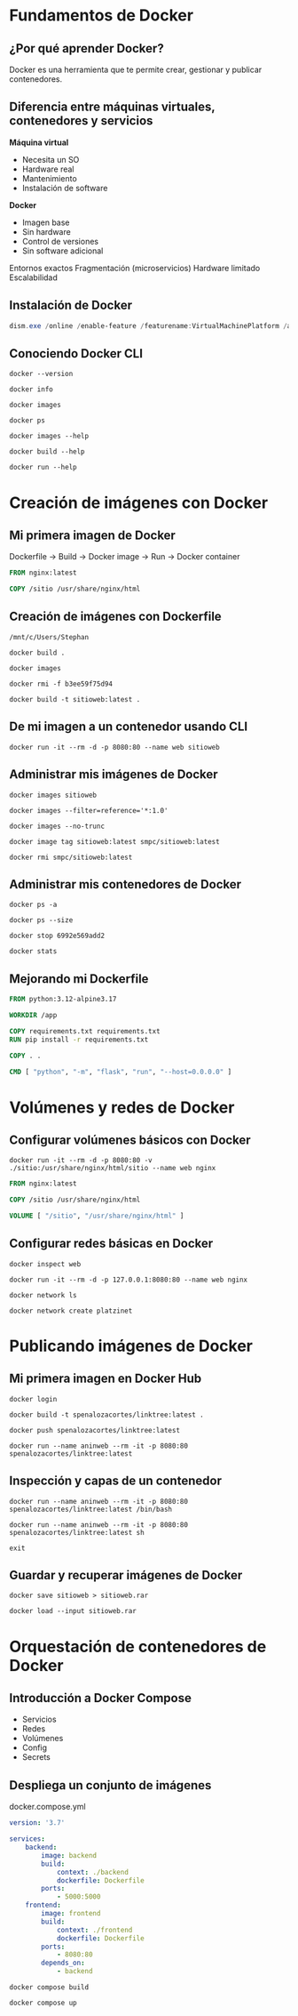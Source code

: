 # Fundamentos de Docker
## ¿Por qué aprender Docker?
Docker es una herramienta que te permite crear, gestionar y publicar contenedores.

## Diferencia entre máquinas virtuales, contenedores y servicios

**Máquina virtual**
- Necesita un SO
- Hardware real
- Mantenimiento
- Instalación de software

**Docker**
- Imagen base
- Sin hardware
- Control de versiones
- Sin software adicional

Entornos exactos
Fragmentación (microservicios)
Hardware limitado
Escalabilidad

## Instalación de Docker

```powershell
dism.exe /online /enable-feature /featurename:VirtualMachinePlatform /all /norestart
```

## Conociendo Docker CLI

```shell
docker --version
```

```shell
docker info
```

```shell
docker images
```

```shell
docker ps
```

```shell
docker images --help
```

```shell
docker build --help
```

```shell
docker run --help
```

# Creación de imágenes con Docker
## Mi primera imagen de Docker

Dockerfile -> Build -> Docker image -> Run -> Docker container

```dockerfile
FROM nginx:latest

COPY /sitio /usr/share/nginx/html
```

## Creación de imágenes con Dockerfile

```
/mnt/c/Users/Stephan
```

```shell
docker build .
```

```shell
docker images
```

```shell
docker rmi -f b3ee59f75d94
```

```shell
docker build -t sitioweb:latest .
```

## De mi imagen a un contenedor usando CLI

```shell
docker run -it --rm -d -p 8080:80 --name web sitioweb
```

## Administrar mis imágenes de Docker

```shell
docker images sitioweb
```

```shell
docker images --filter=reference='*:1.0'
```

```shell
docker images --no-trunc
```

```shell
docker image tag sitioweb:latest smpc/sitioweb:latest
```

```shell
docker rmi smpc/sitioweb:latest
```

## Administrar mis contenedores de Docker

```shell
docker ps -a
```

```shell
docker ps --size
```

```shell
docker stop 6992e569add2
```

```shell
docker stats
```

## Mejorando mi Dockerfile

```Dockerfile
FROM python:3.12-alpine3.17

WORKDIR /app

COPY requirements.txt requirements.txt
RUN pip install -r requirements.txt

COPY . .

CMD [ "python", "-m", "flask", "run", "--host=0.0.0.0" ]
```

# Volúmenes y redes de Docker

## Configurar volúmenes básicos con Docker

```shell
docker run -it --rm -d -p 8080:80 -v ./sitio:/usr/share/nginx/html/sitio --name web nginx
```

```Dockerfile
FROM nginx:latest

COPY /sitio /usr/share/nginx/html  

VOLUME [ "/sitio", "/usr/share/nginx/html" ]
```

## Configurar redes básicas en Docker

```shell
docker inspect web
```

```shell
docker run -it --rm -d -p 127.0.0.1:8080:80 --name web nginx
```

```shell
docker network ls
```

```shell
docker network create platzinet
```

# Publicando imágenes de Docker

## Mi primera imagen en Docker Hub

```shell
docker login
```

```shell
docker build -t spenalozacortes/linktree:latest .
```

```shell
docker push spenalozacortes/linktree:latest
```

```shell
docker run --name aninweb --rm -it -p 8080:80 spenalozacortes/linktree:latest
```

## Inspección y capas de un contenedor

```shell
docker run --name aninweb --rm -it -p 8080:80 spenalozacortes/linktree:latest /bin/bash
```

```shell
docker run --name aninweb --rm -it -p 8080:80 spenalozacortes/linktree:latest sh
```

```shell
exit
```

## Guardar y recuperar imágenes de Docker

```shell
docker save sitioweb > sitioweb.rar
```

```shell
docker load --input sitioweb.rar
```

# Orquestación de contenedores de Docker

## Introducción a Docker Compose

- Servicios
- Redes
- Volúmenes
- Config
- Secrets

## Despliega un conjunto de imágenes

docker.compose.yml

```yml
version: '3.7'

services:
	backend:
		image: backend
		build:
			context: ./backend
			dockerfile: Dockerfile
		ports: 
			- 5000:5000
	frontend:
		image: frontend
		build:
			context: ./frontend
			dockerfile: Dockerfile
		ports: 
			- 8080:80
		depends_on:
			- backend
```

```shell
docker compose build
```

```shell
docker compose up
```

